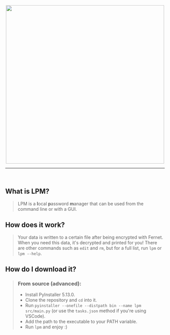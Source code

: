 <div align="center">
	<img src="https://github.com/itsamedood/LPM/assets/74739472/d22cffc8-58e9-43bc-958c-bf84dcbd3e21" width="500"><hr>
</div><br>

## What is LPM?
> LPM is a **l**ocal **p**assword **m**anager that can be used from the command line or with a GUI.

## How does it work?
> Your data is written to a certain file after being encrypted with Fernet. When you need this data, it's decrypted and printed for you! There are other commands such as `edit` and `rm`, but for a full list, run `lpm` or `lpm --help`.

## How do I download it?
<!-- > ### Easy Install (recommended):
> - Install package from the releases page.
> - Run the LPM executable for the GUI version, and if you want to use it from the command line, run the `.sh` file. -->
>
> ### From source (advanced):
> - Install PyInstaller 5.13.0.
> - Clone the repository and `cd` into it.
> - Run `pyinstaller --onefile --distpath bin --name lpm src/main.py` (or use the `tasks.json` method if you're using VSCode).
> - Add the path to the executable to your PATH variable.
> - Run `lpm` and enjoy :)
